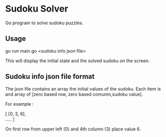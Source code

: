 # Sudoku Solver

Go program to solve sudoku puzzles.

## Usage

go run main.go \<sudoku info json file\>

This will display the initial state and the solved sudoku on the screen.

## Sudoku info json file format

The json file contains an array the initial values of the sudoku.
Each item is and array of [zero based row, zero based comumn,sudoku value]. 

For example :

[
	[0, 3, 6],  
	  ..... 
]

On first row from upper left (0) and 4th column (3) place value 6.


